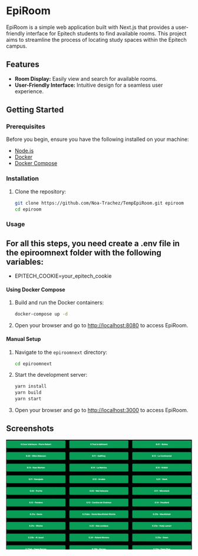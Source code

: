 # EpiRoom

EpiRoom is a simple web application built with Next.js that provides a user-friendly interface for Epitech students to find available rooms. This project aims to streamline the process of locating study spaces within the Epitech campus.

## Features

- **Room Display:** Easily view and search for available rooms.
- **User-Friendly Interface:** Intuitive design for a seamless user experience.

## Getting Started

### Prerequisites

Before you begin, ensure you have the following installed on your machine:

- [Node.js](https://nodejs.org/)
- [Docker](https://www.docker.com/)
- [Docker Compose](https://docs.docker.com/compose/)

### Installation

1. Clone the repository:

    ```bash
    git clone https://github.com/Noa-Trachez/TempEpiRoom.git epiroom
    cd epiroom
    ```

### Usage

## For all this steps, you need create a .env file in the epiroomnext folder with the following variables:
- EPITECH_COOKIE=your_epitech_cookie

#### Using Docker Compose

1. Build and run the Docker containers:

    ```bash
    docker-compose up -d
    ```

2. Open your browser and go to [http://localhost:8080](http://localhost:8080) to access EpiRoom.

#### Manual Setup

1. Navigate to the `epiroomnext` directory:

    ```bash
    cd epiroomnext
    ```

2. Start the development server:

    ```bash
    yarn install
    yarn build
    yarn start
    ```

3. Open your browser and go to [http://localhost:3000](http://localhost:3000) to access EpiRoom.

## Screenshots
![img.png](img.png)
